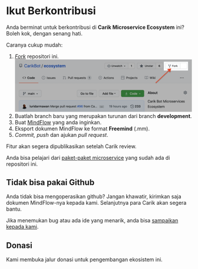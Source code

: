 # Ikut Berkontribusi

Anda berminat untuk berkontribusi di **Carik Microservice Ecosystem** ini? Boleh kok, dengan senang hati.

Caranya cukup mudah:

1. [*Fork*](https://github.com/CarikBot/ecosystem/network/members) repositori ini.<br />![fork](images/fork.png)
2. Buatlah branch baru yang merupakan turunan dari branch **development**.
3. Buat [MindFlow](docs/mindmap-structure.md) yang anda inginkan.
4. Eksport dokumen MindFlow ke format **Freemind** (.mm).
5. _Commit, push_ dan ajukan _pull request_.

Fitur akan segera dipublikasikan setelah Carik review.

Anda bisa pelajari dari [paket-paket microservice](docs/package-list.md) yang sudah ada di repositori ini.

## Tidak bisa pakai Github

Anda tidak bisa mengoperasikan github? Jangan khawatir, kirimkan saja dokumen MindFlow-nya kepada kami. Selanjutnya para Carik akan segera bantu.

Jika menemukan bug atau ada ide yang menarik, anda bisa [sampaikan kepada kami](https://github.com/CarikBot/ecosystem/issues/new/choose).

## Donasi

Kami membuka jalur donasi untuk pengembangan ekosistem ini.

